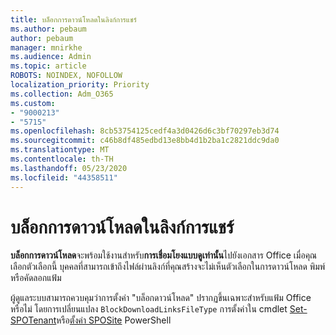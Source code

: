 ```yaml
---
title: บล็อกการดาวน์โหลดในลิงก์การแชร์
ms.author: pebaum
author: pebaum
manager: mnirkhe
ms.audience: Admin
ms.topic: article
ROBOTS: NOINDEX, NOFOLLOW
localization_priority: Priority
ms.collection: Adm_O365
ms.custom:
- "9000213"
- "5715"
ms.openlocfilehash: 8cb53754125cedf4a3d0426d6c3bf70297eb3d74
ms.sourcegitcommit: c46b8df485edbd13e8bb4d1b2ba1c2821ddc9da0
ms.translationtype: MT
ms.contentlocale: th-TH
ms.lasthandoff: 05/23/2020
ms.locfileid: "44358511"
---
```

# <a name="block-download-on-sharing-links"></a>บล็อกการดาวน์โหลดในลิงก์การแชร์

**บล็อกการดาวน์โหลด**จะพร้อมใช้งานสําหรับ**การเชื่อมโยงแบบดูเท่านั้น**ไปยังเอกสาร Office เมื่อคุณเลือกตัวเลือกนี้ บุคคลที่สามารถเข้าถึงไฟล์ผ่านลิงก์ที่คุณสร้างจะไม่เห็นตัวเลือกในการดาวน์โหลด พิมพ์ หรือคัดลอกแฟ้ม

ผู้ดูแลระบบสามารถควบคุมว่าการตั้งค่า "บล็อกดาวน์โหลด" ปรากฏขึ้นเฉพาะสําหรับแฟ้ม Office หรือไม่ โดยการเปลี่ยนแปลง `BlockDownloadLinksFileType` การตั้งค่าใน cmdlet [Set-SPOTenant](https://docs.microsoft.com/powershell/module/sharepoint-online/set-spotenant?view=sharepoint-ps)หรือ[ตั้งค่า SPOSite](https://docs.microsoft.com/powershell/module/sharepoint-online/set-sposite?view=sharepoint-ps) PowerShell
